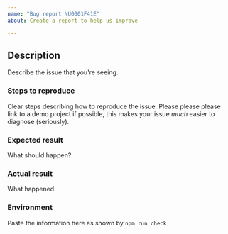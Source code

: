 ```yaml
---
name: "Bug report \U0001F41E"
about: Create a report to help us improve

---
```


## Description

Describe the issue that you're seeing.

### Steps to reproduce

Clear steps describing how to reproduce the issue. Please please please link to a demo project if possible, this makes your issue _much_ easier to diagnose (seriously).

### Expected result

What should happen?

### Actual result

What happened.

### Environment

Paste the information here as shown by `npm run check`
